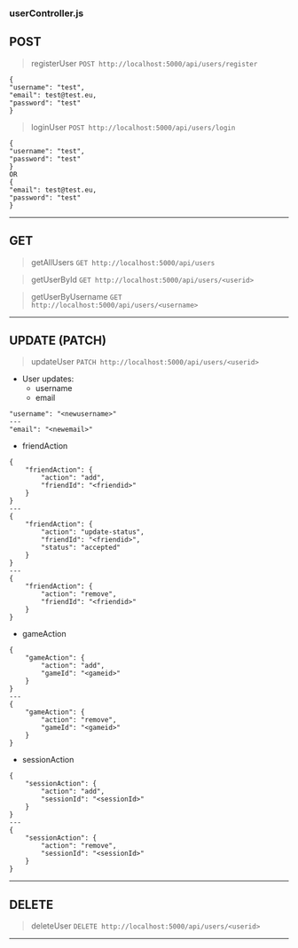 ### userController.js
## POST
> registerUser
`POST http://localhost:5000/api/users/register`
```
{
"username": "test",
"email": test@test.eu,
"password": "test"
}
```
> loginUser
`POST http://localhost:5000/api/users/login`
```
{
"username": "test",
"password": "test"
}
OR
{
"email": test@test.eu,
"password": "test"
}
```
---
## GET
> getAllUsers
`GET http://localhost:5000/api/users`

> getUserById
`GET http://localhost:5000/api/users/<userid>`

> getUserByUsername
`GET http://localhost:5000/api/users/<username>`
---

## UPDATE (PATCH)
> updateUser
`PATCH http://localhost:5000/api/users/<userid>`
- User updates:
    - username
    - email
```
"username": "<newusername>"
---
"email": "<newemail>"
```

- friendAction
```
{
    "friendAction": {
        "action": "add", 
        "friendId": "<friendid>"
    }
}
---
{
    "friendAction": {
        "action": "update-status", 
        "friendId": "<friendid>",
        "status": "accepted"
    }
}
---
{
    "friendAction": {
        "action": "remove", 
        "friendId": "<friendid>"
    }
}
```
- gameAction
```
{
    "gameAction": {
        "action": "add", 
        "gameId": "<gameid>"
    }
}
---
{
    "gameAction": {
        "action": "remove", 
        "gameId": "<gameid>"
    }
}
```
- sessionAction
```
{
    "sessionAction": {
        "action": "add",
        "sessionId": "<sessionId>"
    }
}
---
{
    "sessionAction": {
        "action": "remove",
        "sessionId": "<sessionId>"
    }
}
```
---
## DELETE
> deleteUser
`DELETE http://localhost:5000/api/users/<userid>`
---
